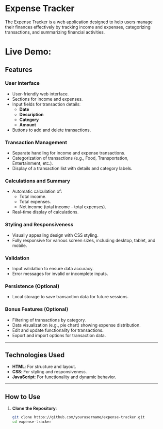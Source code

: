 # Expense Tracker

The Expense Tracker is a web application designed to help users manage their finances effectively by tracking income and expenses, categorizing transactions, and summarizing financial activities.

# Live Demo: 
## Features

### User Interface
- User-friendly web interface.
- Sections for income and expenses.
- Input fields for transaction details:
  - **Date**
  - **Description**
  - **Category**
  - **Amount**
- Buttons to add and delete transactions.

### Transaction Management
- Separate handling for income and expense transactions.
- Categorization of transactions (e.g., Food, Transportation, Entertainment, etc.).
- Display of a transaction list with details and category labels.

### Calculations and Summary
- Automatic calculation of:
  - Total income.
  - Total expenses.
  - Net income (total income - total expenses).
- Real-time display of calculations.

### Styling and Responsiveness
- Visually appealing design with CSS styling.
- Fully responsive for various screen sizes, including desktop, tablet, and mobile.

### Validation
- Input validation to ensure data accuracy.
- Error messages for invalid or incomplete inputs.

### Persistence (Optional)
- Local storage to save transaction data for future sessions.

### Bonus Features (Optional)
- Filtering of transactions by category.
- Data visualization (e.g., pie chart) showing expense distribution.
- Edit and update functionality for transactions.
- Export and import options for transaction data.

---

## Technologies Used
- **HTML**: For structure and layout.
- **CSS**: For styling and responsiveness.
- **JavaScript**: For functionality and dynamic behavior.

---

## How to Use
1. **Clone the Repository**:
   ```bash
   git clone https://github.com/yourusername/expense-tracker.git
   cd expense-tracker

